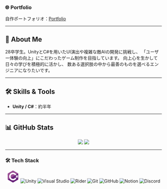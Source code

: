 ### 🌐 Portfolio
自作ポートフォリオ：[Portfolio](https://daiMaruyama.github.io)

---

## 👋 About Me

28卒学生。UnityとC#を用いたUI演出や複雑な敵AIの開発に挑戦し、
「ユーザー体験の向上」にこだわったゲーム制作を目指しています。
向上心を生かして日々の学びを積極的に活かし、
数ある選択肢の中から最善のものを選べるエンジニアになりたいです。

---

## 🛠 Skills & Tools
- **Unity / C#**：約半年

---

## 📊 GitHub Stats

<p align="center">
  <img src="https://github-readme-stats.vercel.app/api?username=daimaruyama&show_icons=true&count_private=true&theme=radical" height="165"/>
  <img src="https://github-readme-stats.vercel.app/api/top-langs/?username=daimaruyama&layout=compact&theme=radical" height="165"/>
</p>

---

### 🛠️ **Tech Stack**

<div align="center">
  <img src="https://raw.githubusercontent.com/devicons/devicon/master/icons/csharp/csharp-original.svg" width="40" height="40" alt="C#"/>
  <img src="https://skillicons.dev/icons?i=unity" width="40" height="40" alt="Unity"/>
  <img src="https://skillicons.dev/icons?i=visualstudio" width="40" height="40" alt="Visual Studio"/>
  <img src="https://skillicons.dev/icons?i=rider" width="40" height="40" alt="Rider"/>
  <img src="https://skillicons.dev/icons?i=git" width="40" height="40" alt="Git"/>
  <img src="https://skillicons.dev/icons?i=github" width="40" height="40" alt="GitHub"/>
  <img src="https://skillicons.dev/icons?i=notion" width="40" height="40" alt="Notion"/>
  <img src="https://skillicons.dev/icons?i=discord" width="40" height="40" alt="Discord"/>
</div>
